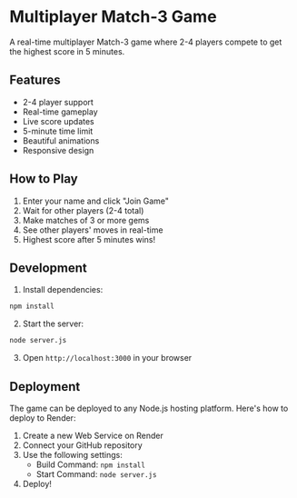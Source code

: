 # Multiplayer Match-3 Game

A real-time multiplayer Match-3 game where 2-4 players compete to get the highest score in 5 minutes.

## Features

- 2-4 player support
- Real-time gameplay
- Live score updates
- 5-minute time limit
- Beautiful animations
- Responsive design

## How to Play

1. Enter your name and click "Join Game"
2. Wait for other players (2-4 total)
3. Make matches of 3 or more gems
4. See other players' moves in real-time
5. Highest score after 5 minutes wins!

## Development

1. Install dependencies:
```bash
npm install
```

2. Start the server:
```bash
node server.js
```

3. Open `http://localhost:3000` in your browser

## Deployment

The game can be deployed to any Node.js hosting platform. Here's how to deploy to Render:

1. Create a new Web Service on Render
2. Connect your GitHub repository
3. Use the following settings:
   - Build Command: `npm install`
   - Start Command: `node server.js`
4. Deploy!
